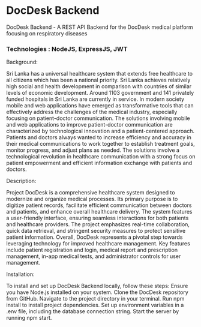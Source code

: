 # DocDesk Backend

DocDesk Backend - A REST API Backend for the DocDesk medical platform focusing on respiratory diseases

### Technologies : NodeJS, ExpressJS, JWT

Background:

Sri Lanka has a universal healthcare system that extends free healthcare to all citizens which has been a national priority. Sri Lanka achieves relatively high social and health development in comparison with countries of similar levels of economic development. Around 1103 government and 141 privately funded hospitals in Sri Lanka are currently in service. In modern society mobile and web applications have emerged as transformative tools that can effectively address the challenges of the medical industry, especially focusing on patient-doctor communication. The solutions involving mobile and web applications to improve patient-doctor communication are characterized by technological innovation and a patient-centered approach. Patients and doctors always wanted to increase efficiency and accuracy in their medical communications to work together to establish treatment goals, monitor progress, and adjust plans as needed. The solutions involve a technological revolution in healthcare communication with a strong focus on patient empowerment and efficient information exchange with patients and doctors.

Description:

Project DocDesk is a comprehensive healthcare system designed to modernize and organize medical processes. Its primary purpose is to digitize patient records, facilitate efficient communication between doctors and patients, and enhance overall healthcare delivery. The system features a user-friendly interface, ensuring seamless interactions for both patients and healthcare providers. The project emphasizes real-time collaboration, quick data retrieval, and stringent security measures to protect sensitive patient information. Overall, DocDesk represents a pivotal step towards leveraging technology for improved healthcare management. Key features include patient registration and login, medical report and prescription management, in-app medical tests, and administrator controls for user management.

Installation:

To install and set up DocDesk Backend locally, follow these steps: Ensure you have Node.js installed on your system. Clone the DocDesk repository from GitHub. Navigate to the project directory in your terminal. Run npm install to install project dependencies. Set up environment variables in a .env file, including the database connection string. Start the server by running npm start.
